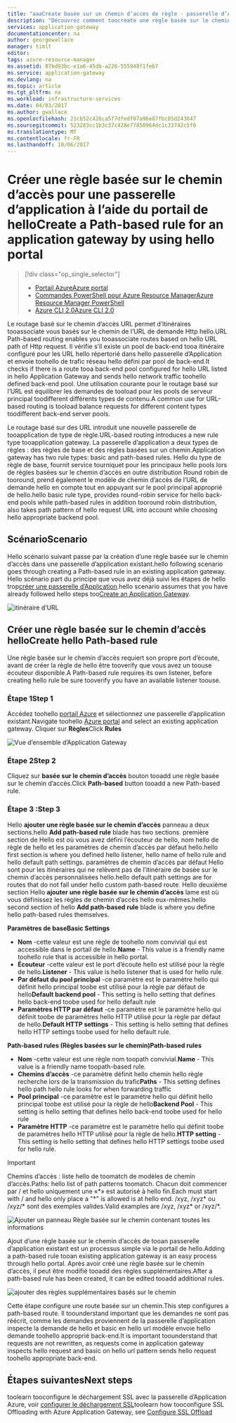 ```yaml
---
title: "aaaCreate basée sur un chemin d’accès de règle - passerelle d’Application Azure - Azure Portal | Documents Microsoft"
description: "Découvrez comment toocreate une règle basée sur le chemin d’accès pour une passerelle d’application à l’aide de hello portail"
services: application-gateway
documentationcenter: na
author: georgewallace
manager: timlt
editor: 
tags: azure-resource-manager
ms.assetid: 87bd93bc-e1a6-45db-a226-555948f1feb7
ms.service: application-gateway
ms.devlang: na
ms.topic: article
ms.tgt_pltfrm: na
ms.workload: infrastructure-services
ms.date: 04/03/2017
ms.author: gwallace
ms.openlocfilehash: 21cb52c426ca5f7dfedf07a96e87fbc85d243647
ms.sourcegitcommit: 523283cc1b3c37c428e77850964dc1c33742c5f0
ms.translationtype: MT
ms.contentlocale: fr-FR
ms.lasthandoff: 10/06/2017
---
```

# <a name="create-a-path-based-rule-for-an-application-gateway-by-using-hello-portal"></a><span data-ttu-id="116ed-103">Créer une règle basée sur le chemin d’accès pour une passerelle d’application à l’aide du portail de hello</span><span class="sxs-lookup"><span data-stu-id="116ed-103">Create a Path-based rule for an application gateway by using hello portal</span></span>

> [!div class="op_single_selector"]
> * [<span data-ttu-id="116ed-104">Portail Azure</span><span class="sxs-lookup"><span data-stu-id="116ed-104">Azure portal</span></span>](application-gateway-create-url-route-portal.md)
> * [<span data-ttu-id="116ed-105">Commandes PowerShell pour Azure Resource Manager</span><span class="sxs-lookup"><span data-stu-id="116ed-105">Azure Resource Manager PowerShell</span></span>](application-gateway-create-url-route-arm-ps.md)
> * [<span data-ttu-id="116ed-106">Azure CLI 2.0</span><span class="sxs-lookup"><span data-stu-id="116ed-106">Azure CLI 2.0</span></span>](application-gateway-create-url-route-cli.md)

<span data-ttu-id="116ed-107">Le routage basé sur le chemin d’accès URL permet d’itinéraires tooassociate vous basés sur le chemin de l’URL de demande Http hello.</span><span class="sxs-lookup"><span data-stu-id="116ed-107">URL Path-based routing enables you tooassociate routes based on hello URL path of Http request.</span></span> <span data-ttu-id="116ed-108">Il vérifie s’il existe un pool de back-end tooa itinéraire configuré pour les URL hello répertorié dans hello passerelle d’Application et envoie toohello de trafic réseau hello défini par pool de back-end.</span><span class="sxs-lookup"><span data-stu-id="116ed-108">It checks if there is a route tooa back-end pool configured for hello URL listed in hello Application Gateway and sends hello network traffic toohello defined back-end pool.</span></span> <span data-ttu-id="116ed-109">Une utilisation courante pour le routage basé sur l’URL est équilibrer les demandes de tooload pour les pools de serveur principal toodifferent différents types de contenu.</span><span class="sxs-lookup"><span data-stu-id="116ed-109">A common use for URL-based routing is tooload balance requests for different content types toodifferent back-end server pools.</span></span>

<span data-ttu-id="116ed-110">Le routage basé sur des URL introduit une nouvelle passerelle de tooapplication de type de règle.</span><span class="sxs-lookup"><span data-stu-id="116ed-110">URL-based routing introduces a new rule type tooapplication gateway.</span></span> <span data-ttu-id="116ed-111">La passerelle d’application a deux types de règles : des règles de base et des règles basées sur un chemin.</span><span class="sxs-lookup"><span data-stu-id="116ed-111">Application gateway has two rule types: basic and path-based rules.</span></span> <span data-ttu-id="116ed-112">Hello du type de règle de base, fournit service tourniquet pour les principaux hello pools lors de règles basées sur le chemin d’accès en outre distribution Round robin de tooround, prend également le modèle de chemin d’accès de l’URL de demande hello en compte tout en appuyant sur le pool principal approprié de hello.</span><span class="sxs-lookup"><span data-stu-id="116ed-112">hello basic rule type, provides round-robin service for hello back-end pools while path-based rules in addition tooround robin distribution, also takes path pattern of hello request URL into account while choosing hello appropriate backend pool.</span></span>

## <a name="scenario"></a><span data-ttu-id="116ed-113">Scénario</span><span class="sxs-lookup"><span data-stu-id="116ed-113">Scenario</span></span>

<span data-ttu-id="116ed-114">Hello scénario suivant passe par la création d’une règle basée sur le chemin d’accès dans une passerelle d’application existant.</span><span class="sxs-lookup"><span data-stu-id="116ed-114">hello following scenario goes through creating a Path-based rule in an existing application gateway.</span></span>
<span data-ttu-id="116ed-115">Hello scénario part du principe que vous avez déjà suivi les étapes de hello trop[créer une passerelle d’Application](application-gateway-create-gateway-portal.md).</span><span class="sxs-lookup"><span data-stu-id="116ed-115">hello scenario assumes that you have already followed hello steps too[Create an Application Gateway](application-gateway-create-gateway-portal.md).</span></span>

![itinéraire d’URL][scenario]

## <span data-ttu-id="116ed-117"><a name="createrule"></a>Créer une règle basée sur le chemin d’accès hello</span><span class="sxs-lookup"><span data-stu-id="116ed-117"><a name="createrule"></a>Create hello Path-based rule</span></span>

<span data-ttu-id="116ed-118">Une règle basée sur le chemin d’accès requiert son propre port d’écoute, avant de créer la règle de hello être tooverify que vous avez un toouse écouteur disponible.</span><span class="sxs-lookup"><span data-stu-id="116ed-118">A Path-based rule requires its own listener, before creating hello rule be sure tooverify you have an available listener toouse.</span></span>

### <a name="step-1"></a><span data-ttu-id="116ed-119">Étape 1</span><span class="sxs-lookup"><span data-stu-id="116ed-119">Step 1</span></span>

<span data-ttu-id="116ed-120">Accédez toohello [portail Azure](http://portal.azure.com) et sélectionnez une passerelle d’application existant.</span><span class="sxs-lookup"><span data-stu-id="116ed-120">Navigate toohello [Azure portal](http://portal.azure.com) and select an existing application gateway.</span></span> <span data-ttu-id="116ed-121">Cliquer sur **Règles**</span><span class="sxs-lookup"><span data-stu-id="116ed-121">Click **Rules**</span></span>

![Vue d’ensemble d’Application Gateway][1]

### <a name="step-2"></a><span data-ttu-id="116ed-123">Étape 2</span><span class="sxs-lookup"><span data-stu-id="116ed-123">Step 2</span></span>

<span data-ttu-id="116ed-124">Cliquez sur **basée sur le chemin d’accès** bouton tooadd une règle basée sur le chemin d’accès.</span><span class="sxs-lookup"><span data-stu-id="116ed-124">Click **Path-based** button tooadd a new Path-based rule.</span></span>

### <a name="step-3"></a><span data-ttu-id="116ed-125">Étape 3 :</span><span class="sxs-lookup"><span data-stu-id="116ed-125">Step 3</span></span>

<span data-ttu-id="116ed-126">Hello **ajouter une règle basée sur le chemin d’accès** panneau a deux sections.</span><span class="sxs-lookup"><span data-stu-id="116ed-126">hello **Add path-based rule** blade has two sections.</span></span> <span data-ttu-id="116ed-127">première section de Hello est où vous avez défini l’écouteur de hello, nom hello de règle de hello et les paramètres de chemin d’accès par défaut hello.</span><span class="sxs-lookup"><span data-stu-id="116ed-127">hello first section is where you defined hello listener, hello name of hello rule and hello default path settings.</span></span> <span data-ttu-id="116ed-128">paramètres de chemin d’accès par défaut Hello sont pour les itinéraires qui ne relèvent pas de l’itinéraire de basée sur le chemin d’accès personnalisées hello.</span><span class="sxs-lookup"><span data-stu-id="116ed-128">hello default path settings are for routes that do not fall under hello custom path-based route.</span></span> <span data-ttu-id="116ed-129">Hello deuxième section Hello **ajouter une règle basée sur le chemin d’accès** lame est où vous définissez les règles de chemin d’accès hello eux-mêmes.</span><span class="sxs-lookup"><span data-stu-id="116ed-129">hello second section of hello **Add path-based rule** blade is where you define hello path-based rules themselves.</span></span>

<span data-ttu-id="116ed-130">**Paramètres de base**</span><span class="sxs-lookup"><span data-stu-id="116ed-130">**Basic Settings**</span></span>

* <span data-ttu-id="116ed-131">**Nom** -cette valeur est une règle de toohello nom convivial qui est accessible dans le portail de hello.</span><span class="sxs-lookup"><span data-stu-id="116ed-131">**Name** - This value is a friendly name toohello rule that is accessible in hello portal.</span></span>
* <span data-ttu-id="116ed-132">**Écouteur** -cette valeur est le port d’écoute hello est utilisé pour la règle de hello.</span><span class="sxs-lookup"><span data-stu-id="116ed-132">**Listener** - This value is hello listener that is used for hello rule.</span></span>
* <span data-ttu-id="116ed-133">**Par défaut du pool principal** -ce paramètre est le paramètre hello qui définit hello principal toobe est utilisé pour la règle par défaut de hello</span><span class="sxs-lookup"><span data-stu-id="116ed-133">**Default backend pool** - This setting is hello setting that defines hello back-end toobe used for hello default rule</span></span>
* <span data-ttu-id="116ed-134">**Paramètres HTTP par défaut** -ce paramètre est le paramètre hello qui définit toobe de paramètres hello HTTP utilisé pour la règle par défaut de hello.</span><span class="sxs-lookup"><span data-stu-id="116ed-134">**Default HTTP settings** - This setting is hello setting that defines hello HTTP settings toobe used for hello default rule.</span></span>

<span data-ttu-id="116ed-135">**Path-based rules (Règles basées sur le chemin)**</span><span class="sxs-lookup"><span data-stu-id="116ed-135">**Path-based rules**</span></span>

* <span data-ttu-id="116ed-136">**Nom** -cette valeur est une règle nom toopath convivial.</span><span class="sxs-lookup"><span data-stu-id="116ed-136">**Name** - This value is a friendly name toopath-based rule.</span></span>
* <span data-ttu-id="116ed-137">**Chemins d’accès** -ce paramètre définit hello chemin hello règle recherche lors de la transmission du trafic</span><span class="sxs-lookup"><span data-stu-id="116ed-137">**Paths** - This setting defines hello path hello rule looks for when forwarding traffic</span></span>
* <span data-ttu-id="116ed-138">**Pool principal** -ce paramètre est le paramètre hello qui définit hello principal toobe est utilisé pour la règle de hello</span><span class="sxs-lookup"><span data-stu-id="116ed-138">**Backend Pool** - This setting is hello setting that defines hello back-end toobe used for hello rule</span></span>
* <span data-ttu-id="116ed-139">**Paramètre HTTP** -ce paramètre est le paramètre hello qui définit toobe de paramètres hello HTTP utilisé pour la règle de hello.</span><span class="sxs-lookup"><span data-stu-id="116ed-139">**HTTP setting** - This setting is hello setting that defines hello HTTP settings toobe used for hello rule.</span></span>

> [!IMPORTANT]
> <span data-ttu-id="116ed-140">Chemins d’accès : liste hello de toomatch de modèles de chemin d’accès.</span><span class="sxs-lookup"><span data-stu-id="116ed-140">Paths: hello list of path patterns toomatch.</span></span> <span data-ttu-id="116ed-141">Chacun doit commencer par / et hello uniquement une «\*» est autorisé à hello fin.</span><span class="sxs-lookup"><span data-stu-id="116ed-141">Each must start with / and hello only place a "\*" is allowed is at hello end.</span></span> <span data-ttu-id="116ed-142">/xyz, /xyz* ou /xyz/* sont des exemples valides.</span><span class="sxs-lookup"><span data-stu-id="116ed-142">Valid examples are /xyz, /xyz* or /xyz/*.</span></span>  

![Ajouter un panneau Règle basée sur le chemin contenant toutes les informations][2]

<span data-ttu-id="116ed-144">Ajout d’une règle basée sur le chemin d’accès de tooan passerelle d’application existant est un processus simple via le portail de hello.</span><span class="sxs-lookup"><span data-stu-id="116ed-144">Adding a path-based rule tooan existing application gateway is an easy process through hello portal.</span></span> <span data-ttu-id="116ed-145">Après avoir créé une règle basée sur le chemin d’accès, il peut être modifié tooadd des règles supplémentaires.</span><span class="sxs-lookup"><span data-stu-id="116ed-145">After a path-based rule has been created, it can be edited tooadd additional rules.</span></span> 

![ajouter des règles supplémentaires basés sur le chemin][3]

<span data-ttu-id="116ed-147">Cette étape configure une route basée sur un chemin.</span><span class="sxs-lookup"><span data-stu-id="116ed-147">This step configures a path-based route.</span></span> <span data-ttu-id="116ed-148">Il toounderstand important que les demandes ne sont pas réécrit, comme les demandes proviennent de la passerelle d’application inspecte la demande de hello et basic en hello url modèle envoie hello demande toohello approprié back-end.</span><span class="sxs-lookup"><span data-stu-id="116ed-148">It is important toounderstand that requests are not rewritten, as requests come in application gateway inspects hello request and basic on hello url pattern sends hello request toohello appropriate back-end.</span></span>

## <a name="next-steps"></a><span data-ttu-id="116ed-149">Étapes suivantes</span><span class="sxs-lookup"><span data-stu-id="116ed-149">Next steps</span></span>

<span data-ttu-id="116ed-150">toolearn tooconfigure le déchargement SSL avec la passerelle d’Application Azure, voir [configurer le déchargement SSL](application-gateway-ssl-portal.md)</span><span class="sxs-lookup"><span data-stu-id="116ed-150">toolearn how tooconfigure SSL Offloading with Azure Application Gateway, see [Configure SSL Offload](application-gateway-ssl-portal.md)</span></span>

[1]: ./media/application-gateway-create-url-route-portal/figure1.png
[2]: ./media/application-gateway-create-url-route-portal/figure2.png
[3]: ./media/application-gateway-create-url-route-portal/figure3.png
[scenario]: ./media/application-gateway-create-url-route-portal/scenario.png
